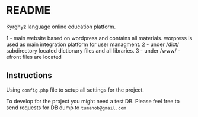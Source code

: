 # README
Kyrghyz language online education platform.

1 - main website based on wordpress and contains all materials. worpress is used as main integration platform for user managment.
2 -  under /dict/ subdirectory located dictionary files and all libraries. 
3 -  under /www/  - efront files are located


## Instructions

Using `config.php` file to setup all settings for the project. 

To develop for the project you might need a test DB. Please feel free to send requests for DB dump to `tumanob@gmail.com`
